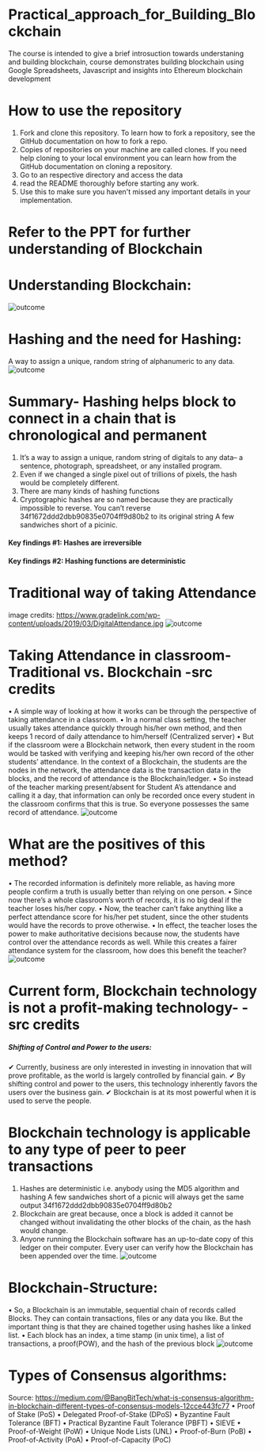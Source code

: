 # Practical_approach_for_Building_Blockchain

The course is intended to give a brief introsuction towards understaning and building blockchain, course demonstrates building blockchain using Google Spreadsheets, Javascript and insights into Ethereum blockchain development

# How to use the repository
1. Fork and clone this repository. To learn how to fork a repository, see the GitHub documentation on how to fork a repo.
2. Copies of repositories on your machine are called clones. If you need help cloning to your local environment you can learn how from the GitHub documentation on cloning a repository.
3. Go to an respective directory and access the data
4. read the README thoroughly before starting any work.
5. Use this to make sure you haven't missed any important details in your implementation.

# Refer to the PPT for further understanding of Blockchain

# Understanding Blockchain:
![outcome](./01.jpg)

# Hashing and the need for Hashing:
A way to assign a unique, random string of alphanumeric to any data.
![outcome](./02.JPG)

# Summary- Hashing helps block to connect in a chain that is chronological and permanent
1. It’s a way to assign a unique, random string of digitals to any data– a sentence, photograph, spreadsheet, or any installed program.
2. Even if we changed a single pixel out of trillions of pixels, the hash would be completely different.
3. There are many kinds of hashing functions
4. Cryptographic hashes are so named because they are practically impossible to reverse. You can’t reverse 34f1672ddd2dbb90835e0704ff9d80b2 to its original string A few sandwiches short of a picinic.

#### Key findings #1: Hashes are irreversible
#### Key findings #2: Hashing functions are deterministic

# Traditional way of taking Attendance
image credits: https://www.gradelink.com/wp-content/uploads/2019/03/DigitalAttendance.jpg
![outcome](./03.jpg)

# Taking Attendance in classroom-Traditional vs. Blockchain -src credits
•	A simple way of looking at how it works can be through the perspective of taking attendance in a classroom. 
•	In a normal class setting, the teacher usually takes attendance quickly through his/her own method, and then keeps 1 record of daily attendance to him/herself (Centralized server)
•	But if the classroom were a Blockchain network, then every student in the room would be tasked with verifying and keeping his/her own record of the other students’ attendance. In the context of a Blockchain, the students are the nodes in the network, the attendance data is the transaction data in the blocks, and the record of attendance is the Blockchain/ledger. 
•	So instead of the teacher marking present/absent for Student A’s attendance and calling it a day, that information can only be recorded once every student in the classroom confirms that this is true. So everyone possesses the same record of attendance.
![outcome](./04.jpg)

# What are the positives of this method?
•	The recorded information is definitely more reliable, as having more people confirm a truth is usually better than relying on one person.
•	Since now there’s a whole classroom’s worth of records, it is no big deal if the teacher loses his/her copy. 
•	Now, the teacher can’t fake anything like a perfect attendance score for his/her pet student, since the other students would have the records to prove otherwise. 
•	In effect, the teacher loses the power to make authoritative decisions because now, the students have control over the attendance records as well. While this creates a fairer attendance system for the classroom, how does this benefit the teacher?
![outcome](./05.jpg)

# Current form, Blockchain technology is not a profit-making technology- -src credits
##### Shifting of Control and Power to the users:
✔	Currently, business are only interested in investing in innovation that will prove profitable, as the world is largely controlled by financial gain.
✔	By shifting control and power to the users, this technology inherently favors the users over the business gain.
✔	Blockchain is at its most powerful when it is used to serve the people.

# Blockchain technology is applicable to any type of peer to peer transactions
1. Hashes are deterministic i.e. anybody using the MD5 algorithm and hashing A few sandwiches short of a picnic will always get the same output 34f1672ddd2dbb90835e0704ff9d80b2
2. Blockchain are great because, once a block is added it cannot be changed without invalidating the other blocks of the chain, as the hash would change.
3. Anyone running the Blockchain software has an up-to-date copy of this ledger on their computer. Every user can verify how the Blockchain has been appended over the time.
![outcome](./06.jpg)

# Blockchain-Structure:
•	So, a Blockchain is an immutable, sequential chain of records called Blocks. They can contain transactions, files or any data you like. But the important thing is that they are chained together using hashes like a linked list.
•	Each block has an index, a time stamp (in unix time), a list of transactions, a proof(POW), and the hash of the previous block
![outcome](./07.jpg)

# Types of Consensus algorithms:
Source: https://medium.com/@BangBitTech/what-is-consensus-algorithm-in-blockchain-different-types-of-consensus-models-12cce443fc77
•	Proof of Stake (PoS)
•	Delegated Proof-of-Stake (DPoS)
•	Byzantine Fault Tolerance (BFT)
•	Practical Byzantine Fault Tolerance (PBFT)
•	SIEVE
•	Proof-of-Weight (PoW)
•	Unique Node Lists (UNL)
•	Proof-of-Burn (PoB)
•	Proof-of-Activity (PoA)
•	Proof-of-Capacity (PoC)
